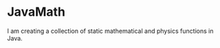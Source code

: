 JavaMath
========

I am creating a collection of static mathematical and physics functions in Java.
